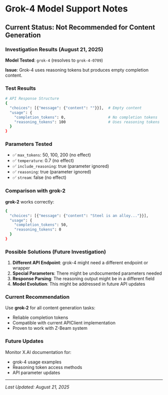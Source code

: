 # Grok-4 Model Support Notes

## Current Status: Not Recommended for Content Generation

### Investigation Results (August 21, 2025)

**Model Tested**: `grok-4` (resolves to `grok-4-0709`)

**Issue**: Grok-4 uses reasoning tokens but produces empty completion content.

### Test Results

```bash
# API Response Structure
{
  "choices": [{"message": {"content": ""}}],  # Empty content
  "usage": {
    "completion_tokens": 0,                   # No completion tokens
    "reasoning_tokens": 100                   # Uses reasoning tokens
  }
}
```

### Parameters Tested

- ✅ `max_tokens`: 50, 100, 200 (no effect)
- ✅ `temperature`: 0.7 (no effect)  
- ✅ `include_reasoning`: true (parameter ignored)
- ✅ `reasoning`: true (parameter ignored)
- ✅ `stream`: false (no effect)

### Comparison with grok-2

**grok-2** works correctly:
```bash
{
  "choices": [{"message": {"content": "Steel is an alloy..."}}],
  "usage": {
    "completion_tokens": 50,
    "reasoning_tokens": 0
  }
}
```

### Possible Solutions (Future Investigation)

1. **Different API Endpoint**: grok-4 might need a different endpoint or wrapper
2. **Special Parameters**: There might be undocumented parameters needed
3. **Response Parsing**: The reasoning output might be in a different field
4. **Model Evolution**: This might be addressed in future API updates

### Current Recommendation

Use **grok-2** for all content generation tasks:
- Reliable completion tokens
- Compatible with current APIClient implementation
- Proven to work with Z-Beam system

### Future Updates

Monitor X.AI documentation for:
- grok-4 usage examples
- Reasoning token access methods
- API parameter updates

---
*Last Updated: August 21, 2025*
